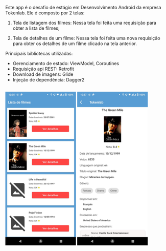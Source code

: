 Este app é o desafio de estágio em Desenvolvimento Android da empresa Tokenlab. Ele é composto por 2 telas:

1. Tela de listagem dos filmes:
Nessa tela foi feita uma requisição para obter a lista de filmes;

2. Tela de detalhes de um filme:
Nessa tela foi feita uma nova requisição para obter os detalhes de um filme clicado na tela anterior.

Principais bibliotecas utilizadas:
- Gerenciamento de estado: ViewModel, Coroutines
- Requisição api REST: Retrofit
- Download de imagens: Glide
- Injeção de dependência: Dagger2

##

<img height="480px" src="images_read_me/image1.jpeg"> <img height="480px" src="images_read_me/image2.jpeg">
